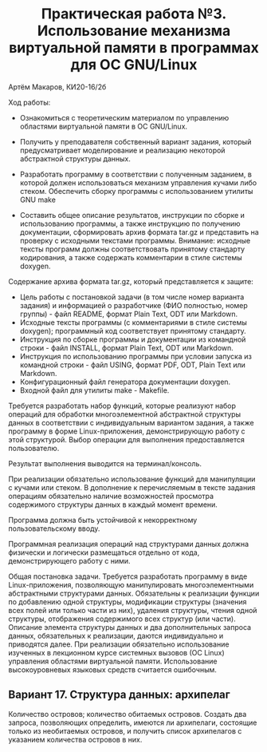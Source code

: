 # <center>Практическая работа №3. Использование механизма виртуальной памяти в программах для ОС GNU/Linux

Артём Макаров, КИ20-16/2б

Ход работы:
- Ознакомиться с теоретическим материалом по управлению областями виртуальной памяти в ОС GNU/Linux.

- Получить у преподавателя собственный вариант задания, который предусматривает моделирование и реализацию некоторой 
абстрактной структуры данных.

- Разработать программу в соответствии с полученным заданием, в которой должен использоваться механизм управления 
кучами либо стеком. Обеспечить сборку программы с использованием утилиты GNU make
- Составить общее описание результатов, инструкции по сборке и использованию программы, а также инструкцию по получению 
документации, сформировать архив формата tar.gz и представить на проверку с исходными текстами программы. Внимание: 
исходные тексты программ должны соответствовать принятому стандарту кодирования, а также содержать комментарии в стиле 
системы doxygen.

Содержание архива формата tar.gz, который представляется к защите:

- Цель работы с постановкой задачи (в том числе номер варианта задания) и информацией о разработчике (ФИО полностью, 
номер группы) - файл README, формат Plain Text, ODT или Markdown.
- Исходные тексты программы (с комментариями в стиле системы doxygen); программный код соответствует принятому стандарту.
- Инструкция по сборке программы и документации из командной строки - файл INSTALL, формат Plain Text, ODT или Markdown.
- Инструкция по использованию программы при условии запуска из командной строки - файл USING, формат PDF, ODT, Plain 
Text или Markdown.
- Конфигурационный файл генератора документации doxygen.
- Входной файл для утилиты make - Makefile.

Требуется разработать набор функций, которые реализуют набор операций для обработки многоэлементной абстрактной 
структуры данных в соответствии с индивидуальным вариантом задания, а также программу в форме Linux-приложения, 
демонстрирующую работу с этой структурой. Выбор операции для выполнения предоставляется пользователю.

Результат выполнения выводится на терминал/консоль.

При реализации обязательно использование функций для манипуляции с кучами или стеком. В дополнение к перечисляемым в 
тексте задания операциям обязательно наличие возможностей просмотра содержимого структуры данных в каждый момент времени.

Программа должна быть устойчивой к некорректному пользовательскому вводу.

Программная реализация операций над структурами данных должна физически и логически размещаться отдельно от кода, 
демонстрирующего работу с ними.

Общая постановка задачи. Требуется разработать программу в виде  Linux-приложения,
позволяющую манипулировать   многоэлементными   абстрактными   структурами   данных. Обязательны к реализации
функции   по   добавлению   одной   структуры, модификации структуры (значения всех полей или только части из них), 
удаления структуры, чтения одной структуры, отображения содержимого всех структур   (или   части).   Описание   элемента 
структуры   данных   и   два дополнительных   запроса   данных,   обязательных   к   реализации,   даются индивидуально и 
приводятся далее. При реализации обязательно использование изученных в лекционном курсе системных вызовов (ОС  Linux) 
управления областями виртуальной памяти. Использование высокоуровневых языковых средств считается ошибочным.

## Вариант 17. Структура данных: архипелаг

Количество островов; количество обитаемых островов. Создать два запроса, позволяющих 
определить, имеются ли архипелаги, состоящие только из необитаемых островов, и получить список архипелагов с указанием 
количества островов в них.

